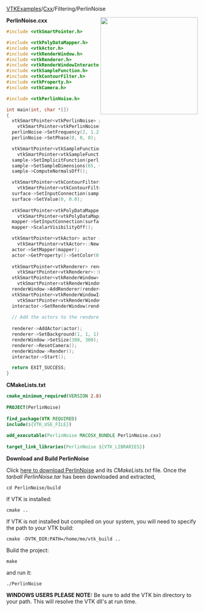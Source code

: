 [VTKExamples](/home/)/[Cxx](/Cxx)/Filtering/PerlinNoise

<img align="right" src="https://github.com/lorensen/VTKExamples/blob/gh-pages/Testing/Baseline/Filtering/TestPerlinNoise.png?raw=true" width="256" />

**PerlinNoise.cxx**
```c++
#include <vtkSmartPointer.h>

#include <vtkPolyDataMapper.h>
#include <vtkActor.h>
#include <vtkRenderWindow.h>
#include <vtkRenderer.h>
#include <vtkRenderWindowInteractor.h>
#include <vtkSampleFunction.h>
#include <vtkContourFilter.h>
#include <vtkProperty.h>
#include <vtkCamera.h>

#include <vtkPerlinNoise.h>

int main(int, char *[])
{
  vtkSmartPointer<vtkPerlinNoise> perlinNoise =
    vtkSmartPointer<vtkPerlinNoise>::New();
  perlinNoise->SetFrequency(2, 1.25, 1.5);
  perlinNoise->SetPhase(0, 0, 0);

  vtkSmartPointer<vtkSampleFunction> sample =
    vtkSmartPointer<vtkSampleFunction>::New();
  sample->SetImplicitFunction(perlinNoise);
  sample->SetSampleDimensions(65, 65, 20);
  sample->ComputeNormalsOff();

  vtkSmartPointer<vtkContourFilter> surface =
    vtkSmartPointer<vtkContourFilter>::New();
  surface->SetInputConnection(sample->GetOutputPort());
  surface->SetValue(0, 0.0);
  
  vtkSmartPointer<vtkPolyDataMapper> mapper =
    vtkSmartPointer<vtkPolyDataMapper>::New();
  mapper->SetInputConnection(surface->GetOutputPort());
  mapper->ScalarVisibilityOff();

  vtkSmartPointer<vtkActor> actor =
    vtkSmartPointer<vtkActor>::New();
  actor->SetMapper(mapper);
  actor->GetProperty()->SetColor(0.2, 0.4, 0.6);
  
  vtkSmartPointer<vtkRenderer> renderer =
    vtkSmartPointer<vtkRenderer>::New();
  vtkSmartPointer<vtkRenderWindow> renderWindow =
    vtkSmartPointer<vtkRenderWindow>::New();
  renderWindow->AddRenderer(renderer);
  vtkSmartPointer<vtkRenderWindowInteractor> interactor =
    vtkSmartPointer<vtkRenderWindowInteractor>::New();
  interactor->SetRenderWindow(renderWindow);
  
  // Add the actors to the renderer, set the background and size
  
  renderer->AddActor(actor);
  renderer->SetBackground(1, 1, 1);
  renderWindow->SetSize(300, 300);
  renderer->ResetCamera();
  renderWindow->Render();
  interactor->Start();

  return EXIT_SUCCESS;
}
```
**CMakeLists.txt**
```cmake
cmake_minimum_required(VERSION 2.8)
 
PROJECT(PerlinNoise)
 
find_package(VTK REQUIRED)
include(${VTK_USE_FILE})
 
add_executable(PerlinNoise MACOSX_BUNDLE PerlinNoise.cxx)
 
target_link_libraries(PerlinNoise ${VTK_LIBRARIES})
```

**Download and Build PerlinNoise**

Click [here to download PerlinNoise](https://github.com/lorensen/VTKWikiExamplesTarballs/raw/master/PerlinNoise.tar) and its *CMakeLists.txt* file.
Once the *tarball PerlinNoise.tar* has been downloaded and extracted,
```
cd PerlinNoise/build 
```
If VTK is installed:
```
cmake ..
```
If VTK is not installed but compiled on your system, you will need to specify the path to your VTK build:
```
cmake -DVTK_DIR:PATH=/home/me/vtk_build ..
```
Build the project:
```
make
```
and run it:
```
./PerlinNoise
```
**WINDOWS USERS PLEASE NOTE:** Be sure to add the VTK bin directory to your path. This will resolve the VTK dll's at run time.

